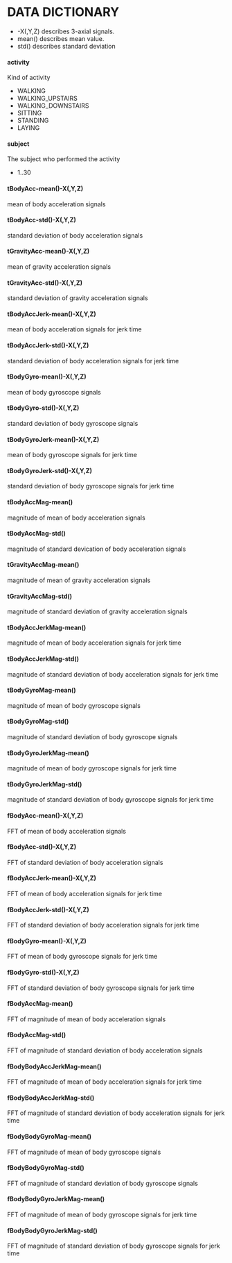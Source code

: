 # DATA DICTIONARY

* -X(,Y,Z) describes 3-axial signals.
* mean() describes mean value.
* std() describes standard deviation


#### activity

Kind of activity

* WALKING
* WALKING_UPSTAIRS
* WALKING_DOWNSTAIRS
* SITTING
* STANDING
* LAYING

#### subject

The subject who performed the activity

* 1..30

#### tBodyAcc-mean()-X(,Y,Z)

mean of body acceleration signals

#### tBodyAcc-std()-X(,Y,Z)

standard deviation of body acceleration signals

#### tGravityAcc-mean()-X(,Y,Z)

mean of gravity acceleration signals

#### tGravityAcc-std()-X(,Y,Z)

standard deviation of gravity acceleration signals

#### tBodyAccJerk-mean()-X(,Y,Z)

mean of body acceleration signals for jerk time

#### tBodyAccJerk-std()-X(,Y,Z)

standard deviation of body acceleration signals for jerk time

#### tBodyGyro-mean()-X(,Y,Z)

mean of body gyroscope signals

#### tBodyGyro-std()-X(,Y,Z)

standard deviation of body gyroscope signals

#### tBodyGyroJerk-mean()-X(,Y,Z)

mean of body gyroscope signals for jerk time

#### tBodyGyroJerk-std()-X(,Y,Z)

standard deviation of body gyroscope signals for jerk time

#### tBodyAccMag-mean()

magnitude of mean of body acceleration signals

#### tBodyAccMag-std()

magnitude of standard devication of body acceleration signals

#### tGravityAccMag-mean()

magnitude of mean of gravity acceleration signals

#### tGravityAccMag-std()

magnitude of standard deviation of gravity acceleration signals

#### tBodyAccJerkMag-mean()

magnitude of mean of body acceleration signals for jerk time

#### tBodyAccJerkMag-std()

magnitude of standard deviation of body acceleration signals for jerk time

#### tBodyGyroMag-mean()

magnitude of mean of body gyroscope signals

#### tBodyGyroMag-std()

magnitude of standard deviation of body gyroscope signals

#### tBodyGyroJerkMag-mean()

magnitude of mean of body gyroscope signals for jerk time

#### tBodyGyroJerkMag-std()

magnitude of standard deviation of body gyroscope signals for jerk time

#### fBodyAcc-mean()-X(,Y,Z)

FFT of mean of body acceleration signals

#### fBodyAcc-std()-X(,Y,Z)

FFT of standard deviation of body acceleration signals

#### fBodyAccJerk-mean()-X(,Y,Z)

FFT of mean of body acceleration signals for jerk time

#### fBodyAccJerk-std()-X(,Y,Z)

FFT of standard deviation of body acceleration signals for jerk time

#### fBodyGyro-mean()-X(,Y,Z)

FFT of mean of body gyroscope signals for jerk time

#### fBodyGyro-std()-X(,Y,Z)

FFT of standard deviation of body gyroscope signals for jerk time

#### fBodyAccMag-mean()

FFT of magnitude of mean of body acceleration signals

#### fBodyAccMag-std()

FFT of magnitude of standard deviation of body acceleration signals

#### fBodyBodyAccJerkMag-mean()

FFT of magnitude of mean of body acceleration signals for jerk time

#### fBodyBodyAccJerkMag-std()

FFT of magnitude of standard deviation of body acceleration signals for jerk time

#### fBodyBodyGyroMag-mean()

FFT of magnitude of mean of body gyroscope signals

#### fBodyBodyGyroMag-std()

FFT of magnitude of standard deviation of body gyroscope signals

#### fBodyBodyGyroJerkMag-mean()

FFT of magnitude of mean of body gyroscope signals for jerk time

#### fBodyBodyGyroJerkMag-std()

FFT of magnitude of standard deviation of body gyroscope signals for jerk time
